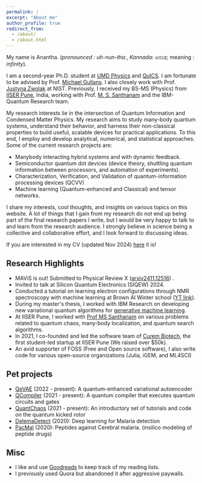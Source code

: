 ```yaml
---
permalink: /
excerpt: "About me"
author_profile: true
redirect_from: 
  - /about/
  - /about.html
---
```

My name is Anantha. (*pronounced : uh-nun-thɑː*, *Kannada*: ಅನಂತ; meaning : *infinity*). 

I am a second-year Ph.D. student at <a href="https://umdphysics.umd.edu" target="_blank">UMD Physics</a> and <a href="https://quics.umd.edu/" target="_blank">QuICS</a>. I am fortunate to be advised by Prof. <a href="https://quics.umd.edu/people/michael-gullans" target="_blank">Michael Gullans</a>. I also closely work with Prof. <a href="https://www.nist.gov/people/justyna-zwolak" target="_blank">Justyna Zwolak</a> at NIST. Previously, I received my BS-MS (Physics) from <a href="https://www.iiserpune.ac.in/" target="_blank">IISER Pune</a>, India, working with Prof. <a href="http://www.iiserpune.ac.in/~santh/" target="_blank">M. S. Santhanam</a> and the IBM-Quantum Research team.   

My research interests lie in the intersection of Quantum Information and Condensed Matter Physics. My research aims to study many-body quantum systems, understand their behavior, and harness their non-classical properties to build useful, scalable devices for practical applications. To this end, I employ and develop analytical, numerical, and statistical approaches. Some of the current research projects are: 

- Manybody interacting hybrid systems and with dynamic feedback.
- Semiconductor quantum dot devices (device theory, shuttling quantum information between processors, and automation of experiments).
- Characterization, Verification, and Validation of quantum-information processing devices (QCVV)
- Machine learning (Quantum-enhanced and Classical) and tensor networks. 

I share my interests, cool thoughts, and insights on various topics on this website. A lot of things that I gain from my research do not end up being part of the final research papers I write, but I would be very happy to talk to and learn from the research audience. I strongly believe in science being a collective and collaborative effort, and I look forward to discussing ideas.

If you are interested in my CV (updated Nov 2024) <a href="https://raw.githubusercontent.com/Anantha-Rao12/Anantha-Rao12.github.io/master/files/AnanthaRao_CV.pdf" target="_blank">here</a> it is!

## Research Highlights
- MAViS is out! Submitted to Physical Review X (<a href="https://arxiv.org/abs/2411.12516" target="_blank">arxiv2411.12516</a>) .
- Invited to talk at Silicon Quantum Electronics (SIQEW) 2024. 
- Conducted a tutorial on learning electron configurations through NMR spectroscopy with machine learning at Brown AI Winter school (<a href="https://www.youtube.com/watch?v=pmrNGed_Mwo" target="_blank">YT link</a>). 
- During my master's thesis, I worked with IBM Research on developing new variational quantum algorithms for [generative machine learning](https://en.wikipedia.org/wiki/Generative_model). 
- At IISER Pune, I worked with <a href="http://www.iiserpune.ac.in/~santh/" target="_blank">Prof MS Santhanam</a> on various problems related to quantum chaos, many-body localization, and quantum search algorithms. 
- In 2021, I co-founded and led the software team of <a href="https://curembiotech.com/" target="_blank">Curem Biotech</a>, the first student-led startup at IISER Pune (We raised over $50k).
- An avid supporter of FOSS (Free and Open source software), I also write code for various open-source organizations (Julia, iGEM, and ML4SCI) 

## Pet projects
- <a href="https://github.com/Anantha-Rao12/QVAE" target="_blank">QeVAE</a> (2022 - present): A quantum-enhanced variational autoencoder
- <a href="https://github.com/Anantha-Rao12/QCompiler" target="_blank">QCompiler</a> (2021 - present): A quantum compiler that executes quantum circuits and gates
- <a href="https://github.com/Anantha-Rao12/QuantChaos" target="_blank">QuantChaos</a> (2021 - present): An introductory set of tutorials and code on the quantum kicked rotor
- <a href="https://github.com/Anantha-Rao12/DeleMa-detect" target="_blank">DelemaDetect</a> (2020): Deep learning for Malaria detection
- <a href="https://github.com/Anantha-Rao12/Peptides-against-Cerebral-Malaria" target="_blank">PacMal</a> (2020): Peptides against Cerebral malaria. (insilico modeling of peptide drugs)


## Misc 
- I like and use <a href="https://www.goodreads.com/user/show/114317125-anantha-rao" target="_blank">Goodreads</a> to keep track of my reading lists.
- I previously used Quora but abandoned it after aggressive paywalls.

